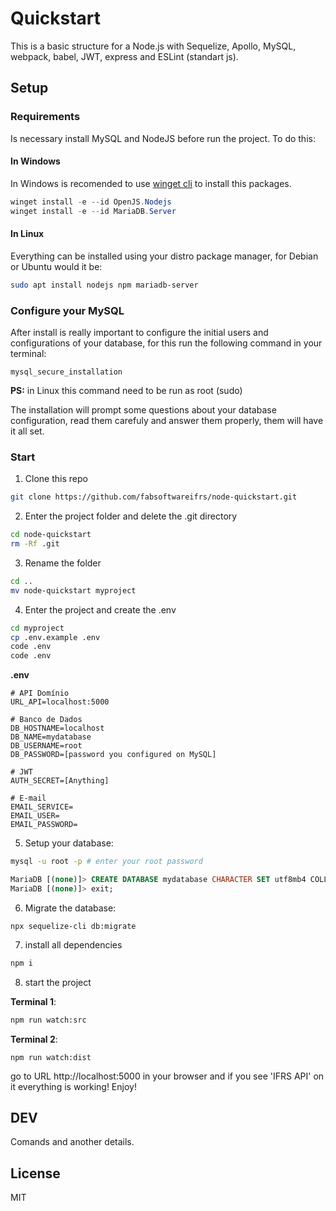 # Quickstart
This is a basic structure for a Node.js with Sequelize, Apollo, MySQL, webpack, babel, JWT, express and ESLint (standart js).

## Setup
### Requirements
Is necessary install MySQL and NodeJS before run the project. To do this:

#### In Windows

In Windows is recomended to use [winget cli](https://github.com/microsoft/winget-cli) to install this packages.

```powershell
winget install -e --id OpenJS.Nodejs
winget install -e --id MariaDB.Server
```  
#### In Linux

 Everything can be installed using your distro package manager, for Debian or Ubuntu would it be:

 ```bash
 sudo apt install nodejs npm mariadb-server
 ```

 ### Configure your MySQL
 After install is really important to configure the initial users and configurations of your database, for this run the following command in your terminal:
 ```
 mysql_secure_installation
 ```
 **PS:** in Linux this command need to be run as root (sudo)

 The installation will prompt some questions about your database configuration, read them carefuly and answer them properly, them will have it all set.

### Start
1. Clone this repo
```bash
git clone https://github.com/fabsoftwareifrs/node-quickstart.git
```
2. Enter the project folder and delete the .git directory
```bash
cd node-quickstart
rm -Rf .git
```
3. Rename the folder
```bash
cd ..
mv node-quickstart myproject
```
4. Enter the project and create the .env
```bash
cd myproject
cp .env.example .env
code .env
code .env
```
**.env**
```
# API Domínio
URL_API=localhost:5000

# Banco de Dados
DB_HOSTNAME=localhost
DB_NAME=mydatabase
DB_USERNAME=root
DB_PASSWORD=[password you configured on MySQL]

# JWT
AUTH_SECRET=[Anything]

# E-mail
EMAIL_SERVICE=
EMAIL_USER=
EMAIL_PASSWORD=
```

5. Setup your database:
```bash 
mysql -u root -p # enter your root password
```
```SQL
MariaDB [(none)]> CREATE DATABASE mydatabase CHARACTER SET utf8mb4 COLLATE utf8mb4_unicode_ci;
MariaDB [(none)]> exit;
```

6. Migrate the database:
```
npx sequelize-cli db:migrate
```

7. install all dependencies
```bash
npm i
```
8. start the project

**Terminal 1**:
```bash
npm run watch:src
```
**Terminal 2**:
```
npm run watch:dist
```
go to URL http://localhost:5000 in your browser and if you see 'IFRS API' on it everything is working! Enjoy!

## DEV
Comands and another details.

## License
MIT